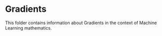 # Gradients

This folder contains information about Gradients in the context of Machine Learning mathematics.